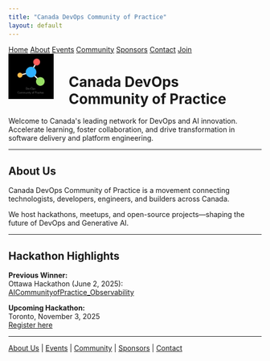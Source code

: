 ```yaml
---
title: "Canada DevOps Community of Practice"
layout: default
---
```


<nav class="main-nav">
  <a href="index.md">Home</a>
  <a href="about.md">About</a>
  <a href="events.md">Events</a>
  <a href="community.md">Community</a>
  <a href="sponsors.md">Sponsors</a>
  <a href="contact.md">Contact</a>
  <a href="join.md">Join</a>
</nav>

<img src="assets/logo.png" alt="Canada DevOps Logo" style="height:90px; float:left; margin-right:30px;">

# Canada DevOps Community of Practice

Welcome to Canada's leading network for DevOps and AI innovation.  
Accelerate learning, foster collaboration, and drive transformation in software delivery and platform engineering.

---

## About Us

Canada DevOps Community of Practice is a movement connecting technologists, developers, engineers, and builders across Canada.

We host hackathons, meetups, and open-source projects—shaping the future of DevOps and Generative AI.

---

## Hackathon Highlights

**Previous Winner:**  
Ottawa Hackathon (June 2, 2025):  
[AICommunityofPractice_Observability](https://github.com/CanadaDevOpsCommunity2025/AICommunityofPractice_Observability)

**Upcoming Hackathon:**  
Toronto, November 3, 2025  
[Register here](https://lnkd.in/gTC24_5P)

---

[About Us](about.md) | [Events](events.md) | [Community](community.md) | [Sponsors](sponsors.md) | [Contact](contact.md)
